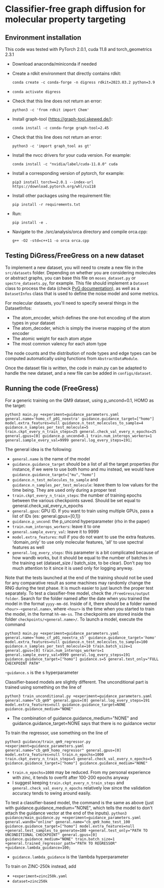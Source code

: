 # Classifier-free graph diffusion for molecular property targeting

## Environment installation
This code was tested with PyTorch 2.0.1, cuda 11.8 and torch_geometrics 2.3.1

  - Download anaconda/miniconda if needed
  - Create a rdkit environment that directly contains rdkit:
    
    ```conda create -c conda-forge -n digress rdkit=2023.03.2 python=3.9```
  - `conda activate digress`
  - Check that this line does not return an error:
    
    ``` python3 -c 'from rdkit import Chem' ```
  - Install graph-tool (https://graph-tool.skewed.de/): 
    
    ```conda install -c conda-forge graph-tool=2.45```
  - Check that this line does not return an error:
    
    ```python3 -c 'import graph_tool as gt' ```
  - Install the nvcc drivers for your cuda version. For example:
    
    ```conda install -c "nvidia/label/cuda-11.8.0" cuda```
  - Install a corresponding version of pytorch, for example: 
    
    ```pip3 install torch==2.0.1 --index-url https://download.pytorch.org/whl/cu118```
  - Install other packages using the requirement file: 
    
    ```pip install -r requirements.txt```

  - Run:
    
    ```pip install -e .```

  - Navigate to the ./src/analysis/orca directory and compile orca.cpp: 
    
     ```g++ -O2 -std=c++11 -o orca orca.cpp```


## Testing DiGress/FreeGress on a new dataset

To implement a new dataset, you will need to create a new file in the `src/datasets` folder. Depending on whether you are considering
molecules or abstract graphs, you can base this file on `moses_dataset.py` or `spectre_datasets.py`, for example. 
This file should implement a `Dataset` class to process the data (check [PyG documentation](https://pytorch-geometric.readthedocs.io/en/latest/tutorial/create_dataset.html)), 
as well as a `DatasetInfos` class that is used to define the noise model and some metrics.

For molecular datasets, you'll need to specify several things in the DatasetInfos:
  - The atom_encoder, which defines the one-hot encoding of the atom types in your dataset
  - The atom_decoder, which is simply the inverse mapping of the atom encoder
  - The atomic weight for each atom atype
  - The most common valency for each atom type

The node counts and the distribution of node types and edge types can be computed automatically using functions from `AbstractDataModule`.

Once the dataset file is written, the code in main.py can be adapted to handle the new dataset, and a new file can be added in `configs/dataset`.


## Running the code (FreeGress)
For a generic training on the QM9 dataset, using p_uncond=0.1, HOMO as the target:

```python3 main.py +experiment=guidance_parameters.yaml general.name='homo_cf_p01_noextra' guidance.guidance_target=["homo"] model.extra_features=null guidance.n_test_molecules_to_sample=4 guidance.n_samples_per_test_molecule=5 train.ckpt_every_n_train_steps=25 general.check_val_every_n_epochs=25 general.gpus=[0] guidance.p_uncond=0.1 train.num_interops_workers=1 general.sample_every_val=9999 general.log_every_steps=191;```

The general idea is the following:
 - ```general.name``` is the name of the model
 - ```guidance.guidance_target``` should be a list of all the target properties (for instance, if we were to use both homo and mu instead, we would have ```guidance.guidance_target=["mu","homo"]```
 - ```guidance.n_test_molecules_to_sample``` and ```guidance.n_samples_per_test_molecule```: leave them to low values for the time being. They are used only during a proper test
 - ```train.ckpt_every_n_train_steps```: the number of training epochs between the various checkpoints saved. Should be set equal to general.check_val_every_n_epochs
 - ```general.gpus```: GPU ID. If you want to train using multiple GPUs, pass a list of IDs (es: general.gpus=[0,1])
 - ```guidance.p_uncond```: the p_uncond hyperparameter (rho in the paper)
 - ```train.num_interops_workers```: leave it to one
 - ```general.sample_every_val```: leave it to 9999
 - ```model.extra_features```: null if you do not want to use the extra features. 'domain_only' to use only molecular features, 'all' to use spectral features as well
 - ```general.log_every_steps```: this parameter is a bit complicated because of how wandb works, but it should be equal to the number of batches in the training set (dataset_size / batch_size, to be clear). Don't pay too much attention to it since it is used only for logging anyway.

Note that the tests launched at the end of the training should not be used for any comparative result as some machines may randomly change the RNG during the test phase. It is much easier to just launch the proper test separately. To test a classifier-free model, check the ```/FreeGress/output folder```. Search for the folder named after the date when you trained the model in the format ```yyyy-mm-dd```. Inside of it, there should be a folder named ```<hour>-<general.name>```, where ```<hour>``` is the time when you started to train the model, in the format ```hh-mm-ss```. The checkpoints are stored inside the folder ```checkpoints/<general.name>/```. To launch a model, execute the command

```python3 main.py +experiment=guidance_parameters.yaml general.name='homo_cf_p01_noextra_s5' guidance.guidance_target='homo' model.extra_features=null guidance.n_test_molecules_to_sample=100 guidance.n_samples_per_test_molecule=10 train.batch_size=1 general.gpus=[0] train.num_interops_workers=1 general.sample_every_val=9999 general.log_every_steps=191 guidance.guidance_target=["homo"] guidance.s=5 general.test_only="FULL CHECKPOINT PATH"```

 -```guidance.s``` is the s hyperparameter

Classifier-based models are slightly different. The unconditional part is trained using something on the line of

```python3 train_unconditional.py +experiment=guidance_parameters.yaml general.name="cb_qm9" general.gpus=[0] general.log_every_steps=191 model.extra_features=null guidance.guidance_target=NONE  guidance.guidance_medium="NONE"```

 - The combination of guidance.guidance_medium="NONE" and guidance.guidance_target=NONE says that there is no guidance vector

To train the regressor, use something on the line of 

```python3 guidance/train_qm9_regressor.py +experiment=guidance_parameters.yaml general.name="cb_qm9_homo_regressor" general.gpus=[0] model.extra_features=null train.n_epochs=1000 train.ckpt_every_n_train_steps=5 general.check_val_every_n_epochs=5 guidance.guidance_target=["homo"] guidance.guidance_medium="NONE"```

 - ```train.n_epochs=1000``` may be reduced. From my personal experience with zinc, it tends to overfit after 100-200 epochs anyway
 - I suggest keeping ```train.ckpt_every_n_train_steps``` and ```general.check_val_every_n_epochs``` relatively low since the validation accuracy tends to swing around easily.

To test a classifier-based model, the command is the same as above (just with guidance.guidance_medium="NONE", which tells the model to don't attach the guidance vector at the end of the inputs).
```python3 guidance/main_guidance.py +experiment=guidance_parameters.yaml general.wandb="online" general.name="cb_qm9_homo_test_100 guidance.guidance_target=["homo"] model.extra_features=null  +general.test_samples_to_generate=100 +general.test_only="PATH TO UNCONDITIONAL CHECKPOINT" general.gpus=[0] guidance.guidance_medium="NONE" train.batch_size=1 +general.trained_regressor_path="PATH TO REGRESSOR" +guidance.lambda_guidance=100;```

 - ```guidance.lambda_guidance``` is the \lambda hyperparameter

To train on ZINC-250k instead, add
 - ```+experiment=zinc250k.yaml```
 - ```dataset=zinc250k```
